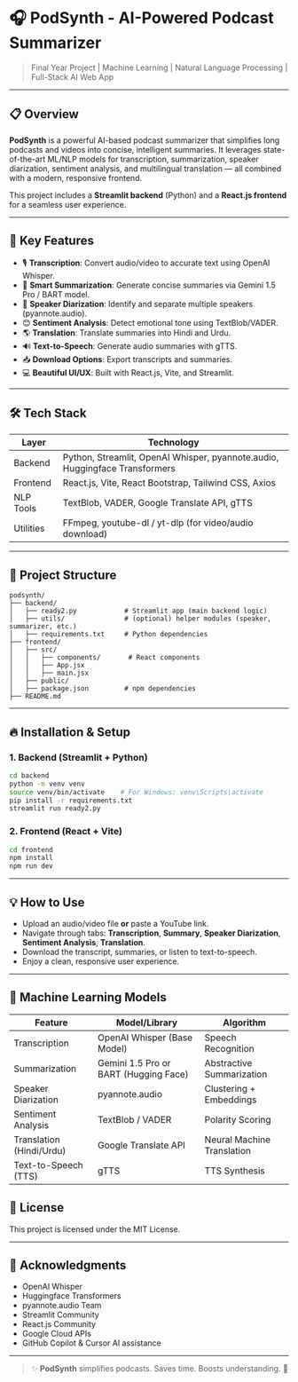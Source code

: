 # 🎧 PodSynth - AI-Powered Podcast Summarizer

> Final Year Project | Machine Learning | Natural Language Processing | Full-Stack AI Web App

---

## 📋 Overview

**PodSynth** is a powerful AI-based podcast summarizer that simplifies long podcasts and videos into concise, intelligent summaries. It leverages state-of-the-art ML/NLP models for transcription, summarization, speaker diarization, sentiment analysis, and multilingual translation — all combined with a modern, responsive frontend.

This project includes a **Streamlit backend** (Python) and a **React.js frontend** for a seamless user experience.

---

## 🚀 Key Features

- 🎙️ **Transcription**: Convert audio/video to accurate text using OpenAI Whisper.
- 🧠 **Smart Summarization**: Generate concise summaries via Gemini 1.5 Pro / BART model.
- 👥 **Speaker Diarization**: Identify and separate multiple speakers (pyannote.audio).
- 😊 **Sentiment Analysis**: Detect emotional tone using TextBlob/VADER.
- 🌎 **Translation**: Translate summaries into Hindi and Urdu.
- 🔊 **Text-to-Speech**: Generate audio summaries with gTTS.
- 📥 **Download Options**: Export transcripts and summaries.
- 💻 **Beautiful UI/UX**: Built with React.js, Vite, and Streamlit.

---

## 🛠️ Tech Stack

| Layer     | Technology                                                                 |
|-----------|-----------------------------------------------------------------------------|
| Backend   | Python, Streamlit, OpenAI Whisper, pyannote.audio, Huggingface Transformers |
| Frontend  | React.js, Vite, React Bootstrap, Tailwind CSS, Axios                        |
| NLP Tools | TextBlob, VADER, Google Translate API, gTTS                                 |
| Utilities | FFmpeg, youtube-dl / yt-dlp (for video/audio download)                      |

---

## 📁 Project Structure

```
podsynth/
├── backend/
│   ├── ready2.py            # Streamlit app (main backend logic)
│   ├── utils/               # (optional) helper modules (speaker, summarizer, etc.)
│   ├── requirements.txt     # Python dependencies
├── frontend/
│   ├── src/
│   │   ├── components/       # React components
│   │   ├── App.jsx
│   │   ├── main.jsx
│   ├── public/
│   ├── package.json         # npm dependencies
├── README.md
```

---

## 🔥 Installation & Setup

### 1. Backend (Streamlit + Python)

```bash
cd backend
python -m venv venv
source venv/bin/activate    # For Windows: venv\Scripts\activate
pip install -r requirements.txt
streamlit run ready2.py
```

### 2. Frontend (React + Vite)

```bash
cd frontend
npm install
npm run dev
```

---

## 💡 How to Use

- Upload an audio/video file **or** paste a YouTube link.
- Navigate through tabs: **Transcription**, **Summary**, **Speaker Diarization**, **Sentiment Analysis**, **Translation**.
- Download the transcript, summaries, or listen to text-to-speech.
- Enjoy a clean, responsive user experience.

---

## 🧠 Machine Learning Models

| Feature                  | Model/Library                         | Algorithm         |
|---------------------------|---------------------------------------|-------------------|
| Transcription             | OpenAI Whisper (Base Model)           | Speech Recognition |
| Summarization             | Gemini 1.5 Pro or BART (Hugging Face) | Abstractive Summarization |
| Speaker Diarization       | pyannote.audio                        | Clustering + Embeddings |
| Sentiment Analysis        | TextBlob / VADER                      | Polarity Scoring  |
| Translation (Hindi/Urdu)  | Google Translate API                  | Neural Machine Translation |
| Text-to-Speech (TTS)      | gTTS                                  | TTS Synthesis |


## 📜 License

This project is licensed under the MIT License.

---

## 🙏 Acknowledgments

- OpenAI Whisper
- Huggingface Transformers
- pyannote.audio Team
- Streamlit Community
- React.js Community
- Google Cloud APIs
- GitHub Copilot & Cursor AI assistance

---

> ✨ **PodSynth** simplifies podcasts. Saves time. Boosts understanding. 🌟
